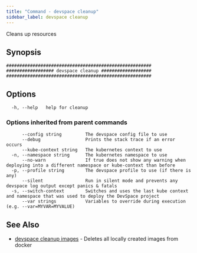 ```yaml
---
title: "Command - devspace cleanup"
sidebar_label: devspace cleanup
---
```



Cleans up resources

## Synopsis


```
#######################################################
################## devspace cleanup ###################
#######################################################
```
## Options

```
  -h, --help   help for cleanup
```

### Options inherited from parent commands

```
      --config string         The devspace config file to use
      --debug                 Prints the stack trace if an error occurs
      --kube-context string   The kubernetes context to use
  -n, --namespace string      The kubernetes namespace to use
      --no-warn               If true does not show any warning when deploying into a different namespace or kube-context than before
  -p, --profile string        The devspace profile to use (if there is any)
      --silent                Run in silent mode and prevents any devspace log output except panics & fatals
  -s, --switch-context        Switches and uses the last kube context and namespace that was used to deploy the DevSpace project
      --var strings           Variables to override during execution (e.g. --var=MYVAR=MYVALUE)
```

## See Also
* [devspace cleanup images](devspace_cleanup_images.md)	 - Deletes all locally created images from docker
